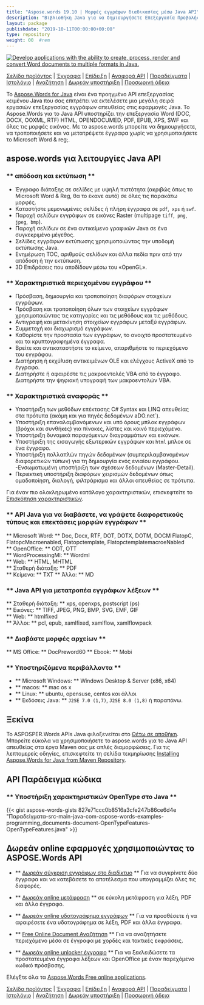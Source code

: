 ```yaml
---
title: "Aspose.words 19.10 | Μορφές εγγράφων διαδικασίας μέσω Java API" 
description: "Βιβλιοθήκη Java για να δημιουργήσετε Επεξεργασία Προβολής και Μετατροπή Έγγραφα Word και OpenOffice. Προγραμματικά εργάζεστε με κείμενο εγγράφων, εικόνες, φόρμες, πίνακες, XML, OLE και πολλά άλλα." 
layout: package
publishdate: "2019-10-11T00:00:00+00:00"
type: repository
weight: 00	#rem
---
```

[![Develop applications with the ability to create, process, render and convert Word documents to multiple formats in Java.](/res_repo/img/compress/aspose_words-for-java-banner.png)](./)

[Σελίδα προϊόντος](https://products.aspose.com/words/java) | [Έγγραφα](https://docs.aspose.com/words/java/) | [Επίδειξη](https://products.aspose.app/words/family) | [Αναφορά API](https://apireference.aspose.com/words/java) | [Παραδείγματα](https://github.com/aspose-words/Aspose.Words-for-Java/tree/master/Παραδείγματα) | [Ιστολόγιο](https://blog.aspose.com/category/words/) | [Αναζήτηση](https://search.aspose.com/) | [Δωρεάν υποστήριξη](https://forum.aspose.com/c/words) | [Προσωρινή άδεια](https://purchase.aspose.com/temporary-license)

Το [Aspose.Words for Java](https://products.aspose.com/words/java) είναι ένα προηγμένο API επεξεργασίας κειμένου Java που σας επιτρέπει να εκτελέσετε μια μεγάλη σειρά εργασιών επεξεργασίας εγγράφων απευθείας στις εφαρμογές Java. Το Aspose.Words για το Java API υποστηρίζει την επεξεργασία Word (DOC, DOCX, OOXML, RTF) HTML, OPENDOCUMED, PDF, EPUB, XPS, SWF και όλες τις μορφές εικόνας. Με το aspose.words μπορείτε να δημιουργήσετε, να τροποποιήσετε και να μετατρέψετε έγγραφα χωρίς να χρησιμοποιήσετε το Microsoft Word & reg;.

## aspose.words για λειτουργίες Java API

### ** απόδοση και εκτύπωση **
- Έγγραφο διάταξης σε σελίδες με υψηλή πιστότητα (ακριβώς όπως το Microsoft Word & Reg, θα το έκανε αυτό) σε όλες τις παρακάτω μορφές.
- Καταστήστε μεμονωμένες σελίδες ή πλήρη έγγραφα σε `pdf`,` xps` ή `swf`.
- Παροχή σελίδων εγγράφων σε εικόνες Raster (multipage `tiff`,` png`, `jpeg`,` bmp`).
- Παροχή σελίδων σε ένα αντικείμενο γραφικών Java σε ένα συγκεκριμένο μέγεθος.
- Σελίδες εγγράφων εκτύπωσης χρησιμοποιώντας την υποδομή εκτύπωσης Java.
- Ενημέρωση TOC, αριθμούς σελίδων και άλλα πεδία πριν από την απόδοση ή την εκτύπωση.
- 3D Επιδράσεις που αποδίδουν μέσω του «OpenGL».

### ** Χαρακτηριστικά περιεχομένου εγγράφου **
- Πρόσβαση, δημιουργία και τροποποίηση διαφόρων στοιχείων εγγράφων.
- Πρόσβαση και τροποποίηση όλων των στοιχείων εγγράφων χρησιμοποιώντας τις κατηγορίες και τις μεθόδους και τις μεθόδους.
- Αντιγραφή και μετακίνηση στοιχείων εγγράφων μεταξύ εγγράφων.
- Συμμετοχή και διαχωρισμό εγγράφων.
- Καθορίστε την προστασία των εγγράφων, το ανοιχτό προστατευμένο και τα κρυπτογραφημένα έγγραφα.
- Βρείτε και αντικαταστήστε το κείμενο, απαριθμήστε το περιεχόμενο του εγγράφου.
- Διατήρηση ή εκχύλιση αντικειμένων OLE και ελέγχους ActiveX από το έγγραφο.
- Διατηρήστε ή αφαιρέστε τις μακροεντολές VBA από το έγγραφο. Διατηρήστε την ψηφιακή υπογραφή των μακροεντολών VBA.

### ** Χαρακτηριστικά αναφοράς **
- Υποστήριξη των μεθόδων επέκτασης C# Syntax και LINQ απευθείας στα πρότυπα (ακόμη και για πηγές δεδομένων aDO.net`).
- Υποστήριξη επαναλαμβανόμενων και υπό όρους μπλοκ εγγράφων (βρόχοι και συνθήκες) για πίνακες, λίστες και κοινό περιεχόμενο.
- Υποστήριξη δυναμικά παραγόμενων διαγραμμάτων και εικόνων.
- Υποστήριξη της εισαγωγής εξωτερικών εγγράφων και `html` μπλοκ σε ένα έγγραφο.
- Υποστήριξη πολλαπλών πηγών δεδομένων (συμπεριλαμβανομένων διαφορετικών τύπων) για τη δημιουργία ενός ενιαίου εγγράφου.
-Ενσωματωμένη υποστήριξη των σχέσεων δεδομένων (Master-Detail).
- Περιεκτική υποστήριξη διαφόρων χειρισμών δεδομένων όπως ομαδοποίηση, διαλογή, φιλτράρισμα και άλλοι απευθείας σε πρότυπα.

Για έναν πιο ολοκληρωμένο κατάλογο χαρακτηριστικών, επισκεφτείτε το [Επισκόπηση χαρακτηριστικών](https://docs.aspose.com/words/java/feature-overview/).

### ** API Java για να διαβάσετε, να γράψετε διαφορετικούς τύπους και επεκτάσεις μορφών εγγράφων **
** Microsoft Word: ** Doc, Docx, RTF, DOT, DOTX, DOTM, DOCM FlatopC, FlatopcMacroenabled, Flatopctemplate, FlatopctemplatemacroeNabled \
** OpenOffice: ** ODT, OTT \
** WordProcessingMl: ** Wordml \
** Web: ** HTML, MHTML \
** Σταθερή διάταξη: ** PDF \
** Κείμενο: ** TXT
** Άλλο: ** MD

### ** Java API για μετατροπέα εγγράφων λέξεων **
** Σταθερή διάταξη: ** xps, openxps, postscript (ps) \
** Εικόνες: ** TIFF, JPEG, PNG, BMP, SVG, EMF, GIF \
** Web: ** htmlfixed \
** Άλλοι: ** pcl, epub, xamlfixed, xamlflow, xamlflowpack

### ** Διαβάστε μορφές αρχείων **
** MS Office: ** DocPreword60
** Ebook: ** Mobi

### ** Υποστηριζόμενα περιβάλλοντα **
- ** Microsoft Windows: ** Windows Desktop & Server (x86, x64)
- ** macos: ** mac os x
- ** Linux: ** ubuntu, opensuse, centos και άλλοι
- ** Εκδόσεις Java: ** `J2SE 7.0 (1,7)`, `J2SE 8.0 (1,8)` ή παραπάνω.

## Ξεκίνα

Το ASPOSPER.Words APIs Java φιλοξενείται στο [Θέτω σε αποθήκη](https://releases.aspose.com/words/java/). Μπορείτε εύκολα να χρησιμοποιήσετε το aspose.words για το Java API απευθείας στα έργα Maven σας με απλές διαμορφώσεις. Για τις λεπτομερείς οδηγίες, επισκεφτείτε τη σελίδα τεκμηρίωσης [Installing Aspose.Words for Java from Maven Repository](https://docs.aspose.com/words/java/installation/).

## API Παράδειγμα κώδικα

### ** Υποστήριξη χαρακτηριστικών OpenType στο Java **
{{< gist aspose-words-gists 827e71ccc0b8516a3cfe247b86ce6d4e "Παραδείγματα-src-main-java-com-aspose-words-examples-programming_documents-document-OpenTypeFeatures-OpenTypeFeatures.java" >}}

## Δωρεάν online εφαρμογές χρησιμοποιώντας το ASPOSE.Words API

- ** [Δωρεάν σύγκριση εγγράφων στο διαδίκτυο](https://products.aspose.app/words/comparison) ** Για να συγκρίνετε δύο έγγραφα και να κατεβάσετε το αποτέλεσμα που υπογραμμίζει όλες τις διαφορές.

- ** [Δωρεάν online μετάφραση](https://products.aspose.app/words/translator) ** σε εύκολη μετάφραση για λέξη, PDF και άλλο έγγραφο.

- ** [Δωρεάν online υδατογράφημα εγγράφων](https://products.aspose.app/words/watermark) ** Για να προσθέσετε ή να αφαιρέσετε ένα υδατογράφημα σε λέξη, PDF και άλλα έγγραφα.

- ** [Free Online Document Αναζήτηση](https://products.aspose.app/words/search) ** Για να αναζητήσετε περιεχόμενο μέσα σε έγγραφα με χορδές και τακτικές εκφράσεις.

- ** [Δωρεάν online unlocker έγγραφο](https://products.aspose.app/words/unlock) ** Για να ξεκλειδώσετε τα προστατευμένα έγγραφα λέξεων και OpenOffice με έναν παρεχόμενο κωδικό πρόσβασης.

Ελέγξτε όλα τα [Aspose.Words Free online applications](https://products.aspose.app/words/family).

[Σελίδα προϊόντος](https://products.aspose.com/words/java) | [Έγγραφα](https://docs.aspose.com/words/java/) | [Επίδειξη](https://products.aspose.app/words/family) | [Αναφορά API](https://apireference.aspose.com/words/java) | [Παραδείγματα](https://github.com/aspose-words/Aspose.Words-for-Java/tree/master/Παραδείγματα) | [Ιστολόγιο](https://blog.aspose.com/category/words/) | [Αναζήτηση](https://search.aspose.com/) | [Δωρεάν υποστήριξη](https://forum.aspose.com/c/words) | [Προσωρινή άδεια](https://purchase.aspose.com/temporary-license)
